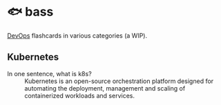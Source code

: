 # 🐟 bass
[DevOps](https://en.wikipedia.org/wiki/DevOps) flashcards in various categories (a WIP).

## Kubernetes

<dl>
 <dt>In one sentence, what is k8s?</dt>
 <dd>Kubernetes is an open-source orchestration platform designed for automating the deployment, management and scaling of containerized workloads and services.</dd>
</dl>
